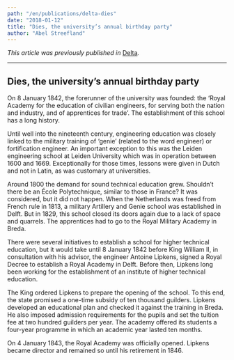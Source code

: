 ```yaml
---
path: "/en/publications/delta-dies"
date: "2018-01-12"
title: "Dies, the university’s annual birthday party"
author: "Abel Streefland"
---
```


*This article was previously published in* [Delta](https://www.delta.tudelft.nl/article/dies-universitys-annual-birthday-party)*.*

---

## Dies, the university’s annual birthday party

On 8 January 1842, the forerunner of the university was founded: the ‘Royal Academy for the education of civilian engineers, for serving both the nation and industry, and of apprentices for trade’. The establishment of this school has a long history.

Until well into the nineteenth century, engineering education was closely linked to the military training of ‘genie’ (related to the word engineer) or fortification engineer. An important exception to this was the Leiden engineering school at Leiden University which was in operation between 1600 and 1669. Exceptionally for those times, lessons were given in Dutch and not in Latin, as was customary at universities.

Around 1800 the demand for sound technical education grew. Shouldn’t there be an École Polytechnique, similar to those in France? It was considered, but it did not happen. When the Netherlands was freed from French rule in 1813, a military Artillery and Genie school was established in Delft. But in 1829, this school closed its doors again due to a lack of space and quarrels. The apprentices had to go to the Royal Military Academy in Breda.

There were several initiatives to establish a school for higher technical education, but it would take until 8 January 1842 before King William II, in consultation with his advisor, the engineer Antoine Lipkens, signed a Royal Decree to establish a Royal Academy in Delft. Before then, Lipkens long been working for the establishment of an institute of higher technical education.

The King ordered Lipkens to prepare the opening of the school. To this end, the state promised a one-time subsidy of ten thousand guilders. Lipkens developed an educational plan and checked it against the training in Breda. He also imposed admission requirements for the pupils and set the tuition fee at two hundred guilders per year. The academy offered its students a four-year programme in which an academic year lasted ten months.

On 4 January 1843, the Royal Academy was officially opened. Lipkens became director and remained so until his retirement in 1846.
